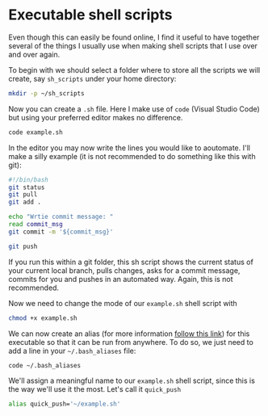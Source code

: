 # Executable shell scripts
Even though this can easily be found online, I find it useful to have together several of the things I usually use when making shell scripts that I use over and over again.

To begin with we should select a folder where to store all the scripts we will create, say `sh_scripts` under your home directory:

```bash
mkdir -p ~/sh_scripts
```

Now you can create a `.sh` file. Here I make use of `code` (Visual Studio Code) but using your preferred editor makes no
 difference. 
```bash
code example.sh
```

In the editor you may now write the lines you would like to aoutomate. I'll make a silly example (it is not recommended
to do something like this with git):
```bash
#!/bin/bash
git status
git pull
git add .

echo "Wrtie commit message: "
read commit_msg
git commit -m '${commit_msg}'

git push
```

If you run this within a git folder, this sh script shows the current status of your current local branch,
pulls changes, asks for a commit message, commits for you and pushes in an automated way. Again, this is not
recommended.

Now we need to change the mode of our `example.sh` shell script with

```bash
chmod +x example.sh
```

We can now create an alias (for more information [follow this link](https://askubuntu.com/questions/1414/how-to-create-a-permanent-alias)) for this executable so that it can be run from anywhere. To do so, we just need to add a line in your `~/.bash_aliases` file:

```bash
code ~/.bash_aliases
```

We'll assign a meaningful name to our `example.sh` shell script, since this is the way we'll use it the most. 
Let's call it `quick_push`

```bash
alias quick_push='~/example.sh'
```